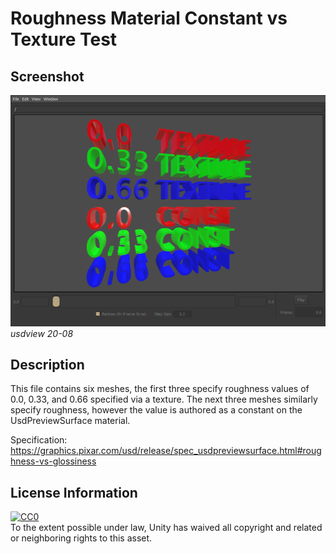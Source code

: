 # Roughness Material Constant vs Texture Test

## Screenshot

![screenshot](screenshots/usdview-20.08.png)  
_usdview 20-08_

## Description

This file contains six meshes, the first three specify roughness values of 0.0, 0.33, and 0.66 specified via a texture.
The next three meshes similarly specify roughness, however the value is authored as a constant on the UsdPreviewSurface material.

Specification: https://graphics.pixar.com/usd/release/spec_usdpreviewsurface.html#roughness-vs-glossiness

## License Information

[![CC0](http://i.creativecommons.org/p/zero/1.0/88x31.png)](http://creativecommons.org/publicdomain/zero/1.0/)  
To the extent possible under law, Unity has waived all copyright and related or neighboring rights to this asset.  
